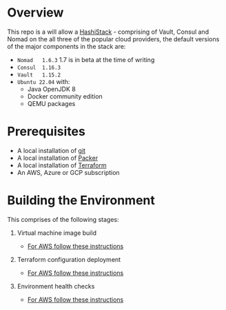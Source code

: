 # Overview

This repo is a will allow a [HashiStack](https://hashistack.readthedocs.io/en/latest/) - comprising of Vault, Consul and Nomad on the all three of the 
popular cloud providers, the default versions of the major components in the stack are:

- ```Nomad   1.6.3```
  1.7 is in beta at the time of writing
- ```Consul  1.16.3```
- ```Vault   1.15.2```
- ```Ubuntu 22.04``` with:
  - Java OpenJDK 8
  - Docker community edition
  - QEMU packages

# Prerequisites

- A local installation of [git](https://git-scm.com/downloads)
- A local installation of [Packer](https://developer.hashicorp.com/packer/tutorials/docker-get-started/get-started-install-cli)
- A local installation of [Terraform](https://developer.hashicorp.com/terraform/tutorials/aws-get-started/install-cli)
- An AWS, Azure or GCP subscription
  
# Building the Environment

This comprises of the following stages:

1. Virtual machine image build
   - [For AWS follow these instructions](https://github.com/chrisadkin/Nomad-HashiStack-Lab/blob/main/documentation/packer/aws/build.md)

3. Terraform configuration deployment
    - [For AWS follow these instructions](https://github.com/chrisadkin/Nomad-HashiStack-Lab/blob/main/documentation/terraform/aws/apply.md) 

5. Environment health checks
   - [For AWS follow these instructions](https://github.com/chrisadkin/Nomad-HashiStack-Lab/blob/main/documentation/health_check/aws/check.md) 
